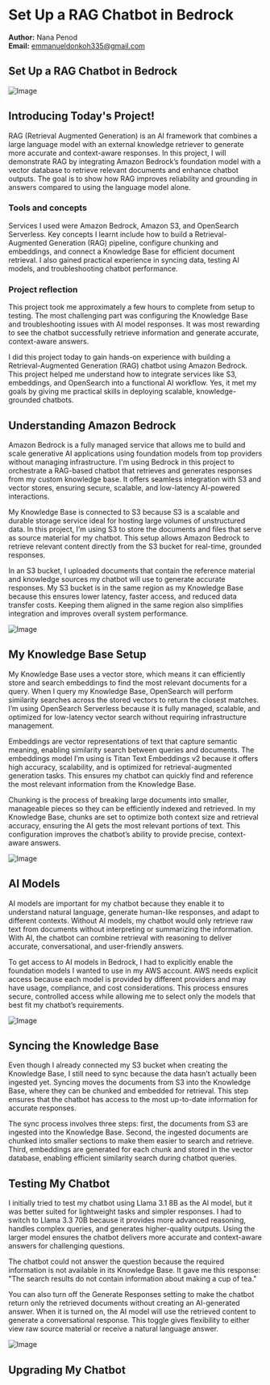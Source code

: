 # Set Up a RAG Chatbot in Bedrock

**Author:** Nana Penod  
**Email:** emmanueldonkoh335@gmail.com


## Set Up a RAG Chatbot in Bedrock

![Image](http://learn.nextwork.org/refreshed_white_beautiful_river_turtle/uploads/ai-rag-bedrock_d5e8f1g2)


## Introducing Today's Project!

RAG (Retrieval Augmented Generation) is an AI framework that combines a large language model with an external knowledge retriever to generate more accurate and context-aware responses. In this project, I will demonstrate RAG by integrating Amazon Bedrock’s foundation model with a vector database to retrieve relevant documents and enhance chatbot outputs. The goal is to show how RAG improves reliability and grounding in answers compared to using the language model alone.

### Tools and concepts

Services I used were Amazon Bedrock, Amazon S3, and OpenSearch Serverless. Key concepts I learnt include how to build a Retrieval-Augmented Generation (RAG) pipeline, configure chunking and embeddings, and connect a Knowledge Base for efficient document retrieval. I also gained practical experience in syncing data, testing AI models, and troubleshooting chatbot performance.

### Project reflection

This project took me approximately a few hours to complete from setup to testing. The most challenging part was configuring the Knowledge Base and troubleshooting issues with AI model responses. It was most rewarding to see the chatbot successfully retrieve information and generate accurate, context-aware answers.

I did this project today to gain hands-on experience with building a Retrieval-Augmented Generation (RAG) chatbot using Amazon Bedrock. This project helped me understand how to integrate services like S3, embeddings, and OpenSearch into a functional AI workflow. Yes, it met my goals by giving me practical skills in deploying scalable, knowledge-grounded chatbots.


## Understanding Amazon Bedrock

Amazon Bedrock is a fully managed service that allows me to build and scale generative AI applications using foundation models from top providers without managing infrastructure. I'm using Bedrock in this project to orchestrate a RAG-based chatbot that retrieves and generates responses from my custom knowledge base. It offers seamless integration with S3 and vector stores, ensuring secure, scalable, and low-latency AI-powered interactions.

My Knowledge Base is connected to S3 because S3 is a scalable and durable storage service ideal for hosting large volumes of unstructured data. In this project, I’m using S3 to store the documents and files that serve as source material for my chatbot. This setup allows Amazon Bedrock to retrieve relevant content directly from the S3 bucket for real-time, grounded responses.

In an S3 bucket, I uploaded documents that contain the reference material and knowledge sources my chatbot will use to generate accurate responses. My S3 bucket is in the same region as my Knowledge Base because this ensures lower latency, faster access, and reduced data transfer costs. Keeping them aligned in the same region also simplifies integration and improves overall system performance.

![Image](http://learn.nextwork.org/refreshed_white_beautiful_river_turtle/uploads/ai-rag-bedrock_b5c8d1e2)


## My Knowledge Base Setup

My Knowledge Base uses a vector store, which means it can efficiently store and search embeddings to find the most relevant documents for a query. When I query my Knowledge Base, OpenSearch will perform similarity searches across the stored vectors to return the closest matches. I’m using OpenSearch Serverless because it is fully managed, scalable, and optimized for low-latency vector search without requiring infrastructure management.

Embeddings are vector representations of text that capture semantic meaning, enabling similarity search between queries and documents. The embeddings model I’m using is Titan Text Embeddings v2 because it offers high accuracy, scalability, and is optimized for retrieval-augmented generation tasks. This ensures my chatbot can quickly find and reference the most relevant information from the Knowledge Base.

Chunking is the process of breaking large documents into smaller, manageable pieces so they can be efficiently indexed and retrieved. In my Knowledge Base, chunks are set to optimize both context size and retrieval accuracy, ensuring the AI gets the most relevant portions of text. This configuration improves the chatbot’s ability to provide precise, context-aware answers.

![Image](http://learn.nextwork.org/refreshed_white_beautiful_river_turtle/uploads/ai-rag-bedrock_p9r2s5t8)


## AI Models

AI models are important for my chatbot because they enable it to understand natural language, generate human-like responses, and adapt to different contexts. Without AI models, my chatbot would only retrieve raw text from documents without interpreting or summarizing the information. With AI, the chatbot can combine retrieval with reasoning to deliver accurate, conversational, and user-friendly answers.

To get access to AI models in Bedrock, I had to explicitly enable the foundation models I wanted to use in my AWS account. AWS needs explicit access because each model is provided by different providers and may have usage, compliance, and cost considerations. This process ensures secure, controlled access while allowing me to select only the models that best fit my chatbot’s requirements.

![Image](http://learn.nextwork.org/refreshed_white_beautiful_river_turtle/uploads/ai-rag-bedrock_model-access-proof)


## Syncing the Knowledge Base

Even though I already connected my S3 bucket when creating the Knowledge Base, I still need to sync because the data hasn’t actually been ingested yet. Syncing moves the documents from S3 into the Knowledge Base, where they can be chunked and embedded for retrieval. This step ensures that the chatbot has access to the most up-to-date information for accurate responses.

The sync process involves three steps: first, the documents from S3 are ingested into the Knowledge Base. Second, the ingested documents are chunked into smaller sections to make them easier to search and retrieve. Third, embeddings are generated for each chunk and stored in the vector database, enabling efficient similarity search during chatbot queries.


## Testing My Chatbot

I initially tried to test my chatbot using Llama 3.1 8B as the AI model, but it was better suited for lightweight tasks and simpler responses. I had to switch to Llama 3.3 70B because it provides more advanced reasoning, handles complex queries, and generates higher-quality outputs. Using the larger model ensures the chatbot delivers more accurate and context-aware answers for challenging questions.

The chatbot could not answer the question because the required information is not available in its Knowledge Base. It gave me this response: "The search results do not contain information about making a cup of tea."

You can also turn off the Generate Responses setting to make the chatbot return only the retrieved documents without creating an AI-generated answer. When it is turned on, the AI model will use the retrieved content to generate a conversational response. This toggle gives flexibility to either view raw source material or receive a natural language answer.

![Image](http://learn.nextwork.org/refreshed_white_beautiful_river_turtle/uploads/ai-rag-bedrock_d5e8f1g2)

## Upgrading My Chatbot

